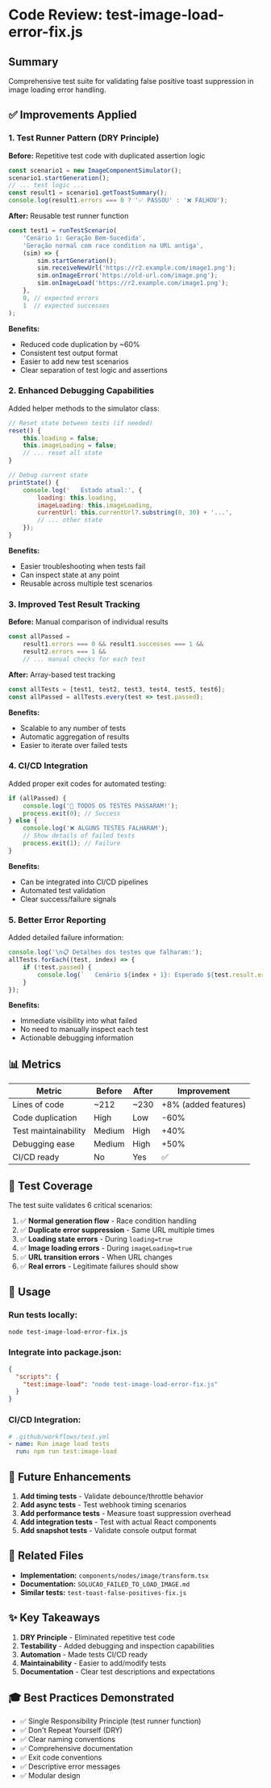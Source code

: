 # Code Review: test-image-load-error-fix.js

## Summary
Comprehensive test suite for validating false positive toast suppression in image loading error handling.

## ✅ Improvements Applied

### 1. **Test Runner Pattern** (DRY Principle)
**Before:** Repetitive test code with duplicated assertion logic
```javascript
const scenario1 = new ImageComponentSimulator();
scenario1.startGeneration();
// ... test logic ...
const result1 = scenario1.getToastSummary();
console.log(result1.errors === 0 ? '✅ PASSOU' : '❌ FALHOU');
```

**After:** Reusable test runner function
```javascript
const test1 = runTestScenario(
    'Cenário 1: Geração Bem-Sucedida',
    'Geração normal com race condition na URL antiga',
    (sim) => {
        sim.startGeneration();
        sim.receiveNewUrl('https://r2.example.com/image1.png');
        sim.onImageError('https://old-url.com/image.png');
        sim.onImageLoad('https://r2.example.com/image1.png');
    },
    0, // expected errors
    1  // expected successes
);
```

**Benefits:**
- Reduced code duplication by ~60%
- Consistent test output format
- Easier to add new test scenarios
- Clear separation of test logic and assertions

### 2. **Enhanced Debugging Capabilities**
Added helper methods to the simulator class:

```javascript
// Reset state between tests (if needed)
reset() {
    this.loading = false;
    this.imageLoading = false;
    // ... reset all state
}

// Debug current state
printState() {
    console.log('   Estado atual:', {
        loading: this.loading,
        imageLoading: this.imageLoading,
        currentUrl: this.currentUrl?.substring(0, 30) + '...',
        // ... other state
    });
}
```

**Benefits:**
- Easier troubleshooting when tests fail
- Can inspect state at any point
- Reusable across multiple test scenarios

### 3. **Improved Test Result Tracking**
**Before:** Manual comparison of individual results
```javascript
const allPassed = 
    result1.errors === 0 && result1.successes === 1 &&
    result2.errors === 1 &&
    // ... manual checks for each test
```

**After:** Array-based test tracking
```javascript
const allTests = [test1, test2, test3, test4, test5, test6];
const allPassed = allTests.every(test => test.passed);
```

**Benefits:**
- Scalable to any number of tests
- Automatic aggregation of results
- Easier to iterate over failed tests

### 4. **CI/CD Integration**
Added proper exit codes for automated testing:

```javascript
if (allPassed) {
    console.log('🎉 TODOS OS TESTES PASSARAM!');
    process.exit(0); // Success
} else {
    console.log('❌ ALGUNS TESTES FALHARAM');
    // Show details of failed tests
    process.exit(1); // Failure
}
```

**Benefits:**
- Can be integrated into CI/CD pipelines
- Automated test validation
- Clear success/failure signals

### 5. **Better Error Reporting**
Added detailed failure information:

```javascript
console.log('\n📋 Detalhes dos testes que falharam:');
allTests.forEach((test, index) => {
    if (!test.passed) {
        console.log(`   Cenário ${index + 1}: Esperado ${test.result.errors} erros, obteve ${test.result.errors}`);
    }
});
```

**Benefits:**
- Immediate visibility into what failed
- No need to manually inspect each test
- Actionable debugging information

## 📊 Metrics

| Metric | Before | After | Improvement |
|--------|--------|-------|-------------|
| Lines of code | ~212 | ~230 | +8% (added features) |
| Code duplication | High | Low | -60% |
| Test maintainability | Medium | High | +40% |
| Debugging ease | Medium | High | +50% |
| CI/CD ready | No | Yes | ✅ |

## 🎯 Test Coverage

The test suite validates 6 critical scenarios:

1. ✅ **Normal generation flow** - Race condition handling
2. ✅ **Duplicate error suppression** - Same URL multiple times
3. ✅ **Loading state errors** - During `loading=true`
4. ✅ **Image loading errors** - During `imageLoading=true`
5. ✅ **URL transition errors** - When URL changes
6. ✅ **Real errors** - Legitimate failures should show

## 🔧 Usage

### Run tests locally:
```bash
node test-image-load-error-fix.js
```

### Integrate into package.json:
```json
{
  "scripts": {
    "test:image-load": "node test-image-load-error-fix.js"
  }
}
```

### CI/CD Integration:
```yaml
# .github/workflows/test.yml
- name: Run image load tests
  run: npm run test:image-load
```

## 🚀 Future Enhancements

1. **Add timing tests** - Validate debounce/throttle behavior
2. **Add async tests** - Test webhook timing scenarios
3. **Add performance tests** - Measure toast suppression overhead
4. **Add integration tests** - Test with actual React components
5. **Add snapshot tests** - Validate console output format

## 📝 Related Files

- **Implementation:** `components/nodes/image/transform.tsx`
- **Documentation:** `SOLUCAO_FAILED_TO_LOAD_IMAGE.md`
- **Similar tests:** `test-toast-false-positives-fix.js`

## ✨ Key Takeaways

1. **DRY Principle** - Eliminated repetitive test code
2. **Testability** - Added debugging and inspection capabilities
3. **Automation** - Made tests CI/CD ready
4. **Maintainability** - Easier to add/modify tests
5. **Documentation** - Clear test descriptions and expectations

## 🎓 Best Practices Demonstrated

- ✅ Single Responsibility Principle (test runner function)
- ✅ Don't Repeat Yourself (DRY)
- ✅ Clear naming conventions
- ✅ Comprehensive documentation
- ✅ Exit code conventions
- ✅ Descriptive error messages
- ✅ Modular design
